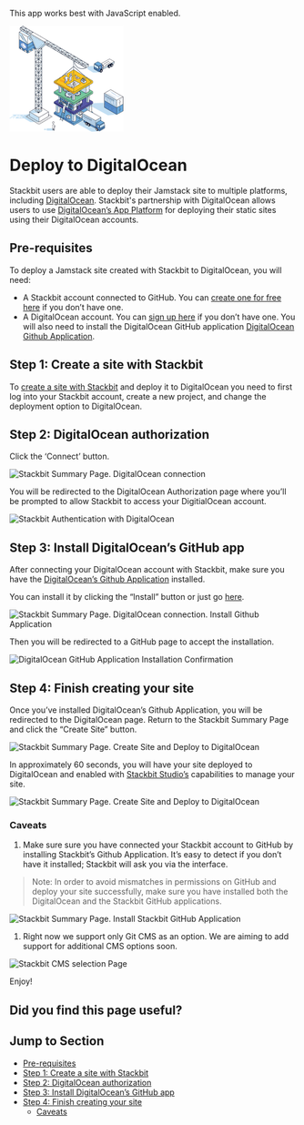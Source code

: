 This app works best with JavaScript enabled.



























![Stackbit](/docs/images/stackbit-crane-sm.png)

Deploy to DigitalOcean
======================

Stackbit users are able to deploy their Jamstack site to multiple platforms, including [DigitalOcean](https://www.digitalocean.com/). Stackbit's partnership with DigitalOcean allows users to use [DigitalOcean’s App Platform](https://www.digitalocean.com/products/app-platform) for deploying their static sites using their DigitalOcean accounts.

<a href="#pre_requisites" class="hash-link"><span class="icon-copy"></span></a>Pre-requisites
---------------------------------------------------------------------------------------------

To deploy a Jamstack site created with Stackbit to DigitalOcean, you will need:

-   A Stackbit account connected to GitHub. You can [create one for free here](https://app.stackbit.com/register?redirect=%2Fcreate) if you don’t have one.
-   A DigitalOcean account. You can [sign up here](https://cloud.digitalocean.com/registrations/new) if you don’t have one. You will also need to install the DigitalOcean GitHub application [DigitalOcean Github Application](https://cloud.digitalocean.com/apps/github/install).

<a href="#step_1_create_a_site_with_stackbit" class="hash-link"><span class="icon-copy"></span></a>Step 1: Create a site with Stackbit
--------------------------------------------------------------------------------------------------------------------------------------

To [create a site with Stackbit](https://app.stackbit.com/create?deployment=digitalocean) and deploy it to DigitalOcean you need to first log into your Stackbit account, create a new project, and change the deployment option to DigitalOcean.

<a href="#step_2_digitalocean_authorization" class="hash-link"><span class="icon-copy"></span></a>Step 2: DigitalOcean authorization
------------------------------------------------------------------------------------------------------------------------------------

Click the ‘Connect’ button.

![Stackbit Summary Page. DigitalOcean connection](/docs/images/digitalocean-deployment-stackbit-1.png)

You will be redirected to the DigitalOcean Authorization page where you’ll be prompted to allow Stackbit to access your DigitialOcean account.

![Stackbit Authentication with DigitalOcean](/docs/images/digitalocean-deployment-stackbit-authorization.png)

<a href="#step_3_install_digitalocean_s_github_app" class="hash-link"><span class="icon-copy"></span></a>Step 3: Install DigitalOcean’s GitHub app
--------------------------------------------------------------------------------------------------------------------------------------------------

After connecting your DigitalOcean account with Stackbit, make sure you have the [DigitalOcean’s Github Application](https://cloud.digitalocean.com/apps/github/install) installed.

You can install it by clicking the “Install” button or just go [here](https://cloud.digitalocean.com/apps/github/install).

![Stackbit Summary Page. DigitalOcean connection. Install Github Application](/docs/images/digitalocean-deployment-stackbit-2.png)

Then you will be redirected to a GitHub page to accept the installation.

![DigitalOcean GitHub Application Installation Confirmation](/docs/images/digitalocean-deployment-stackbit-3.png)

<a href="#step_4_finish_creating_your_site" class="hash-link"><span class="icon-copy"></span></a>Step 4: Finish creating your site
----------------------------------------------------------------------------------------------------------------------------------

Once you’ve installed DigitalOcean’s Github Application, you will be redirected to the DigitalOcean page. Return to the Stackbit Summary Page and click the “Create Site” button.

![Stackbit Summary Page. Create Site and Deploy to DigitalOcean](/docs/images/digitalocean-deployment-stackbit-4.png)

In approximately 60 seconds, you will have your site deployed to DigitalOcean and enabled with [Stackbit Studio’s](https://www.stackbit.com/blog/announcing-stackbit-studio/) capabilities to manage your site.

![Stackbit Summary Page. Create Site and Deploy to DigitalOcean](/docs/images/digitalocean-deployment-stackbit-5.png)

### <a href="#caveats" class="hash-link"><span class="icon-copy"></span></a>Caveats

1.  Make sure sure you have connected your Stackbit account to GitHub by installing Stackbit’s Github Application. It’s easy to detect if you don’t have it installed; Stackbit will ask you via the interface.

> Note: In order to avoid mismatches in permissions on GitHub and deploy your site successfully, make sure you have installed both the DigitalOcean and the Stackbit GitHub applications.

![Stackbit Summary Page. Install Stackbit GitHub Application](/docs/images/digitalocean-deployment-stackbit-6.png)

1.  Right now we support only Git CMS as an option. We are aiming to add support for additional CMS options soon.

![Stackbit CMS selection Page](/docs/images/digitalocean-deployment-stackbit-7.png)

Enjoy!

Did you find this page useful?
------------------------------





Jump to Section
---------------

-   [Pre-requisites](#pre_requisites)
-   [Step 1: Create a site with Stackbit](#step_1_create_a_site_with_stackbit)
-   [Step 2: DigitalOcean authorization](#step_2_digitalocean_authorization)
-   [Step 3: Install DigitalOcean’s GitHub app](#step_3_install_digitalocean_s_github_app)
-   [Step 4: Finish creating your site](#step_4_finish_creating_your_site)
    -   [Caveats](#caveats)











